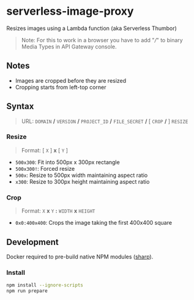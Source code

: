# serverless-image-proxy
Resizes images using a Lambda function (aka Serverless Thumbor)

> Note: For this to work in a browser you have to add "*/*" to binary Media Types in API Gateway console.

## Notes

* Images are cropped before they are resized
* Cropping starts from left-top corner


## Syntax

> URL: `DOMAIN` **/** `VERSION` **/** `PROJECT_ID` **/** `FILE_SECRET` **/** [ `CROP` **/** ] `RESIZE`

### Resize

> Format: [ `X` ] **x** [ `Y` ]

* `500x300`: Fit into 500px x 300px rectangle
* `500x300!`: Forced resize
* `500x`: Resize to 500px width maintaining aspect ratio
* `x300`: Resize to 300px height maintaining aspect ratio
	
### Crop

> Format: `X` **x** `Y` **:** `WIDTH` **x** `HEIGHT`

* `0x0:400x400`: Crops the image taking the first 400x400 square

## Development

Docker required to pre-build native NPM modules ([sharp](https://github.com/lovell/sharp)).

### Install

```sh
npm install --ignore-scripts
npm run prepare
```
